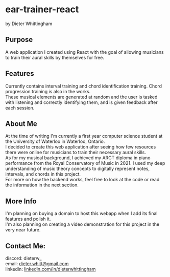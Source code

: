 # ear-trainer-react
by Dieter Whittingham

## Purpose
A web application I created using React with the goal of allowing musicians to train their aural skills by themselves for free.

## Features
Currently contains interval training and chord identification training. Chord progression training is also in the works.\
These musical elements are generated at random and the user is tasked with listening and correctly identifying them, and is given feedback after each session.

## About Me
At the time of writing I'm currently a first year computer science student at the University of Waterloo in Waterloo, Ontario.\
I decided to create this web application after seeing how few resources there were online for musicians to train their necessary aural skills.\
As for my musical background, I achieved my ARCT diploma in piano performance from the Royal Conservatory of Music in 2021. I used my deep understanding of music theory concepts to digitally represent notes, intervals, and chords in this project.\
For more on how the backend works, feel free to look at the code or read the information in the next section.

## More Info
I'm planning on buying a domain to host this webapp when I add its final features and polish it.\
I'm also planning on creating a video demonstration for this project in the very near future.

## Contact Me:
discord: dieterw_\
email: dieter.whitt@gmail.com\
linkedin: [linkedin.com/in/dieterwhittingham](https://linkedin.com/in/dieterwhittingham)


